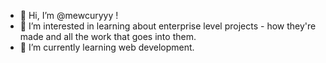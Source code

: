 - 👋 Hi, I’m @mewcuryyy !
- 👀 I’m interested in learning about enterprise level projects - how they're made and all the work that goes into them.
- 🌱 I’m currently learning web development.

<!---
mewcuryyy/mewcuryyy is a ✨ special ✨ repository because its `README.md` (this file) appears on your GitHub profile.
You can click the Preview link to take a look at your changes.
--->
